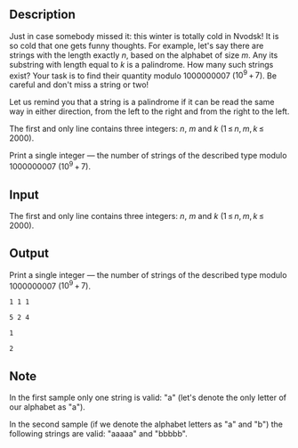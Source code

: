 ## Description

<div><p>Just in case somebody missed it: this winter is totally cold in Nvodsk! It is so cold that one gets funny thoughts. For example, let's say there are strings with the length exactly <span class="tex-span"><i>n</i></span>, based on the alphabet of size <span class="tex-span"><i>m</i></span>. Any its substring with length equal to <span class="tex-span"><i>k</i></span> is a palindrome. How many such strings exist? Your task is to find their quantity modulo <span class="tex-span">1000000007</span> (<span class="tex-span">10<sup class="upper-index">9</sup> + 7</span>). Be careful and don't miss a string or two!</p><p>Let us remind you that a string is a palindrome if it can be read the same way in either direction, from the left to the right and from the right to the left.</p></div><div class="input-specification"><p>The first and only line contains three integers: <span class="tex-span"><i>n</i></span>, <span class="tex-span"><i>m</i></span> and <span class="tex-span"><i>k</i></span> (<span class="tex-span">1 ≤ <i>n</i>, <i>m</i>, <i>k</i> ≤ 2000</span>).</p></div><div class="output-specification"><p>Print a single integer — the number of strings of the described type modulo <span class="tex-span">1000000007</span> (<span class="tex-span">10<sup class="upper-index">9</sup> + 7</span>).</p></div>

## Input

<p>The first and only line contains three integers: <span class="tex-span"><i>n</i></span>, <span class="tex-span"><i>m</i></span> and <span class="tex-span"><i>k</i></span> (<span class="tex-span">1 ≤ <i>n</i>, <i>m</i>, <i>k</i> ≤ 2000</span>).</p>

## Output

<p>Print a single integer — the number of strings of the described type modulo <span class="tex-span">1000000007</span> (<span class="tex-span">10<sup class="upper-index">9</sup> + 7</span>).</p>





```input1
1 1 1

```




```input2
5 2 4

```




```output1
1

```




```output2
2

```



## Note

<p>In the first sample only one string is valid: "<span class="tex-font-style-tt">a</span>" (let's denote the only letter of our alphabet as "<span class="tex-font-style-tt">a</span>").</p><p>In the second sample (if we denote the alphabet letters as "<span class="tex-font-style-tt">a</span>" and "<span class="tex-font-style-tt">b</span>") the following strings are valid: "<span class="tex-font-style-tt">aaaaa</span>" and "<span class="tex-font-style-tt">bbbbb</span>".</p>
